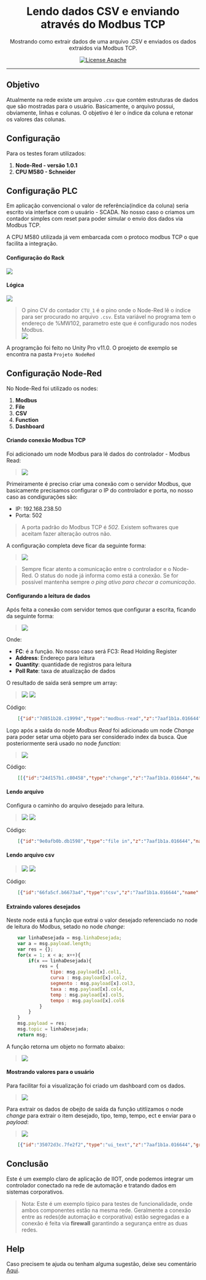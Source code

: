 <h1 align="center">
<br>
Lendo dados CSV e enviando através do Modbus TCP
</h1>

<p align="center">Mostrando como extrair dados de uma arquivo .CSV e enviados os dados extraidos via Modbus TCP.</p>

<p align="center">
  <a href="https://www.apache.org/licenses/LICENSE-2.0">
    <img src="https://img.shields.io/badge/apache-2.0-blue" alt="License Apache">
  </a>
</p>
<hr />



## Objetivo

Atualmente na rede existe um arquivo `.csv` que contém estruturas de dados que são mostradas para o usuário.
Basicamente, o arquivo possui, obviamente, linhas e colunas. O objetivo é ler o índice da coluna e retonar os valores das colunas.


## Configuração

Para os testes foram utilizados:
1. **Node-Red - versão 1.0.1**
2. **CPU M580 - Schneider**

## Configuração PLC

Em aplicação convencional o valor de referência(índice da coluna) seria escrito via interface com o usuário - SCADA. No nosso caso o criamos um contador simples com reset para poder simular o envio dos dados via Modbus TCP.

A CPU M580 utilizada já vem embarcada com o protoco modbus TCP o que facilita a integração.


#### Configuração do Rack
<img src="https://github.com/dedynobre/dados-modbus-csv/blob/master/imagens/config-rack.png"/></br>

#### Lógica
<img src="https://github.com/dedynobre/dados-modbus-csv/blob/master/imagens/logica.png"/></br>

> O pino CV do contador `CTU_1` é o pino onde o Node-Red lê o índice para ser procurado no arquivo `.csv`.
> Esta variável no programa tem o endereço de %MW102, parametro este que é configurado nos nodes Modbus.</br>
> <img src="https://github.com/dedynobre/dados-modbus-csv/blob/master/imagens/Var.png"/>


A programção foi feito no Unity Pro v11.0.
O proejeto de exemplo se encontra na pasta `Projeto NodeRed`

## Configuração Node-Red

No Node-Red foi utilizado os nodes:
1. **Modbus**
2. **File**
3. **CSV**
4. **Function**
5. **Dashboard**

#### Criando conexão Modbus TCP

Foi adicionado um node Modbus para lê dados do controlador - Modbus Read:
> <img src="https://github.com/dedynobre/dados-modbus-csv/blob/master/imagens/config-modbus-01.png"/>

Primeiramente é preciso criar uma conexão com o servidor Modbus, que basicamente precisamos configurar o IP do controlador e porta, no nosso caso as condigurações são:
* IP: 192.168.238.50
* Porta: 502

> A porta padrão do Modbus TCP é *502*. Existem softwares que aceitam fazer alteração outros não.

A configuração completa deve ficar da seguinte forma:
> <img src="https://github.com/dedynobre/dados-modbus-csv/blob/master/imagens/config-modbus-02.png"/>


> Sempre ficar atento a comunicação entre o controlador e o Node-Red. O status do node já informa como está a conexão. Se for possível mantenha sempre *o ping ativo para checar a comunicação*.


#### Configurando a leitura de dados

Após feita a conexão com servidor temos que configurar a escrita, ficando da seguinte forma:
> <img src="https://github.com/dedynobre/dados-modbus-csv/blob/master/imagens/config-modbus-02.png"/>

Onde:
* **FC**: é a função. No nosso caso será FC3: Read Holding Register
* **Address**: Endereço para leitura
* **Quantity**: quantidade de registros para leitura
* **Poll Rate**: taxa de atualização de dados

O resultado de saida será sempre um array:
> <img src="https://github.com/dedynobre/dados-modbus-csv/blob/master/imagens/node-config-02.png"/>
> <img src="https://github.com/dedynobre/dados-modbus-csv/blob/master/imagens/node-config-01.png"/>

Código:</br>
```json
	[{"id":"7d851b28.c19994","type":"modbus-read","z":"7aaf1b1a.016644","name":"","topic":"","showStatusActivities":false,"logIOActivities":false,"showErrors":false,"unitid":"","dataType":"HoldingRegister","adr":"102","quantity":"1","rate":"500","rateUnit":"ms","delayOnStart":false,"startDelayTime":"","server":"f7d7534b.020d3","useIOFile":false,"ioFile":"","useIOForPayload":false,"x":250,"y":460,"wires":[["24d157b1.c80458","8f4ff681.9e7498"],[]]},{"id":"f7d7534b.020d3","type":"modbus-client","z":"","name":"M580","clienttype":"tcp","bufferCommands":true,"stateLogEnabled":false,"tcpHost":"192.168.238.50","tcpPort":"502","tcpType":"DEFAULT","serialPort":"/dev/ttyUSB","serialType":"RTU-BUFFERD","serialBaudrate":"9600","serialDatabits":"8","serialStopbits":"1","serialParity":"none","serialConnectionDelay":"100","unit_id":"1","commandDelay":"1","clientTimeout":"1000","reconnectTimeout":"2000"}]
```

Logo após a saida do node *Modbus Read* foi adicionado um node *Change* para poder setar uma objeto para ser considerado index da busca. Que posteriormente será usado no node *function*:
> <img src="https://github.com/dedynobre/dados-modbus-csv/blob/master/imagens/node-config-04.png"/>

Código: </br>
```json
	[[{"id":"24d157b1.c80458","type":"change","z":"7aaf1b1a.016644","name":"","rules":[{"t":"set","p":"linhaDesejada","pt":"msg","to":"payload[0]","tot":"msg"}],"action":"","property":"","from":"","to":"","reg":false,"x":540,"y":440,"wires":[["9e0afb0b.db1598"]]}]
```

#### Lendo arquivo

Configura o caminho do arquivo desejado para leitura.
> <img src="https://github.com/dedynobre/dados-modbus-csv/blob/master/imagens/node-config-05.png"/>
> <img src="https://github.com/dedynobre/dados-modbus-csv/blob/master/imagens/node-config-06.png"/>

Código: </br>
```json
	[{"id":"9e0afb0b.db1598","type":"file in","z":"7aaf1b1a.016644","name":"Altere para o local do seu arquivo","filename":"C:\\Users\\denis.nobre\\Downloads\\csv_curvas.csv","format":"utf8","chunk":false,"sendError":false,"encoding":"none","x":860,"y":440,"wires":[["66fa5cf.b6673a4"]]}]
```

#### Lendo arquivo csv
> <img src="https://github.com/dedynobre/dados-modbus-csv/blob/master/imagens/node-config-07.png"/>
> <img src="https://github.com/dedynobre/dados-modbus-csv/blob/master/imagens/node-config-08.png"/>
Código: </br>
```json
	[{"id":"66fa5cf.b6673a4","type":"csv","z":"7aaf1b1a.016644","name":"","sep":";","hdrin":"","hdrout":"","multi":"mult","ret":"\\r\\n","temp":"","skip":"0","strings":true,"x":1110,"y":440,"wires":[["fb9505f1.6780a8"]]}]
```


#### Extraindo valores desejados

Neste node está a função que extrai o valor desejado referenciado no node de leitura do Modbus, setado no node *change*:

```javascript
    var linhaDesejada = msg.linhaDesejada;
    var a = msg.payload.length;
    var res = {};
    for(x = 1; x < a; x++){
        if(x == linhaDesejada){
            res = {
                tipo: msg.payload[x].col1,
                curva : msg.payload[x].col2,
                segmento : msg.payload[x].col3,
                taxa : msg.payload[x].col4,
                temp : msg.payload[x].col5,
                tempo : msg.payload[x].col6
            }
        }
    }
    msg.payload = res;
    msg.topic = linhaDesejada;
    return msg;
```


A função retorna um objeto no formato abaixo:
> <img src="https://github.com/dedynobre/dados-modbus-csv/blob/master/imagens/node-config-09.png"/>

#### Mostrando valores para o usuário

Para facilitar foi a visualização foi criado um dashboard com os dados.
> <img src="https://github.com/dedynobre/dados-modbus-csv/blob/master/imagens/node-config-11.png"/>

Para extrair os dados de obejto de saída da função utitlizamos o node *change* para extrair o item desejado, tipo, temp, tempo, ect e enviar para o *payload*:
> <img src="https://github.com/dedynobre/dados-modbus-csv/blob/master/imagens/node-config-10.png"/>

```json
    [{"id":"35072d3c.7fe2f2","type":"ui_text","z":"7aaf1b1a.016644","group":"88b611f0.30adc","order":7,"width":0,"height":0,"name":"","label":"Tipo","format":"{{msg.payload}}","layout":"row-spread","x":1670,"y":480,"wires":[]},{"id":"7fbbb785.819398","type":"ui_text","z":"7aaf1b1a.016644","group":"88b611f0.30adc","order":2,"width":0,"height":0,"name":"","label":"Curva","format":"{{msg.payload}}","layout":"row-spread","x":1670,"y":520,"wires":[]},{"id":"7392a472.e8a46c","type":"ui_text","z":"7aaf1b1a.016644","group":"88b611f0.30adc","order":3,"width":0,"height":0,"name":"","label":"Segmento","format":"{{msg.payload}}","layout":"row-spread","x":1690,"y":560,"wires":[]},{"id":"40288298.c3063c","type":"ui_text","z":"7aaf1b1a.016644","group":"88b611f0.30adc","order":4,"width":0,"height":0,"name":"","label":"Taxa","format":"{{msg.payload}}","layout":"row-spread","x":1670,"y":600,"wires":[]},{"id":"b88d83da.fdf64","type":"ui_text","z":"7aaf1b1a.016644","group":"88b611f0.30adc","order":5,"width":0,"height":0,"name":"","label":"Temperatura","format":"{{msg.payload}}","layout":"row-spread","x":1690,"y":640,"wires":[]},{"id":"6d905b82.5a38a4","type":"ui_text","z":"7aaf1b1a.016644","group":"88b611f0.30adc","order":6,"width":0,"height":0,"name":"","label":"Tempo","format":"{{msg.payload}}","layout":"row-spread","x":1670,"y":680,"wires":[]},{"id":"b7609000.fcda3","type":"ui_text","z":"7aaf1b1a.016644","group":"88b611f0.30adc","order":1,"width":0,"height":0,"name":"","label":"Codigo","format":"{{msg.topic}}","layout":"row-spread","x":1680,"y":440,"wires":[]},{"id":"6803745c.21f5ac","type":"change","z":"7aaf1b1a.016644","name":"","rules":[{"t":"set","p":"payload","pt":"msg","to":"topic","tot":"msg"}],"action":"","property":"","from":"","to":"","reg":false,"x":1480,"y":440,"wires":[["b7609000.fcda3"]]},{"id":"acafb318.6410a","type":"change","z":"7aaf1b1a.016644","name":"","rules":[{"t":"set","p":"payload","pt":"msg","to":"payload.tipo","tot":"msg"}],"action":"","property":"","from":"","to":"","reg":false,"x":1480,"y":480,"wires":[["35072d3c.7fe2f2"]]},{"id":"ab4ae719.a4df68","type":"change","z":"7aaf1b1a.016644","name":"","rules":[{"t":"set","p":"payload","pt":"msg","to":"payload.curva","tot":"msg"}],"action":"","property":"","from":"","to":"","reg":false,"x":1480,"y":520,"wires":[["7fbbb785.819398"]]},{"id":"3c654877.c3da08","type":"change","z":"7aaf1b1a.016644","name":"","rules":[{"t":"set","p":"payload","pt":"msg","to":"payload.segmento","tot":"msg"}],"action":"","property":"","from":"","to":"","reg":false,"x":1480,"y":560,"wires":[["7392a472.e8a46c"]]},{"id":"ffa53ad1.161708","type":"change","z":"7aaf1b1a.016644","name":"","rules":[{"t":"set","p":"payload","pt":"msg","to":"payload.taxa","tot":"msg"}],"action":"","property":"","from":"","to":"","reg":false,"x":1480,"y":600,"wires":[["40288298.c3063c"]]},{"id":"620fef6c.679b3","type":"change","z":"7aaf1b1a.016644","name":"","rules":[{"t":"set","p":"payload","pt":"msg","to":"payload.temp","tot":"msg"}],"action":"","property":"","from":"","to":"","reg":false,"x":1480,"y":640,"wires":[["b88d83da.fdf64"]]},{"id":"70219075.50425","type":"change","z":"7aaf1b1a.016644","name":"","rules":[{"t":"set","p":"payload","pt":"msg","to":"payload.tempo","tot":"msg"}],"action":"","property":"","from":"","to":"","reg":false,"x":1480,"y":680,"wires":[["6d905b82.5a38a4"]]},{"id":"88b611f0.30adc","type":"ui_group","z":"","name":"Teste Modbus - CSV","tab":"d910612a.ca81e","disp":true,"width":"6","collapse":false},{"id":"d910612a.ca81e","type":"ui_tab","z":"","name":"Home","icon":"dashboard","disabled":false,"hidden":false}]
```

## Conclusão

Este é um exemplo claro de aplicação de IIOT, onde podemos integrar um controlador conectado na rede de automação e tratando dados em sistemas corporativos.

> Nota: Este é um exemplo típico para testes de funcionalidade, onde ambos componentes estão na mesma rede. Geralmente a conexão entre as redes(de automação e corporativa) estão segregadas e a conexão é feita via **firewall** garantindo a segurança entre as duas redes.

## Help

Caso precisem te ajuda ou tenham alguma sugestão, deixe seu comentário [Aqui](https://github.com/dedynobre/dados-modbus-csv/issues).

